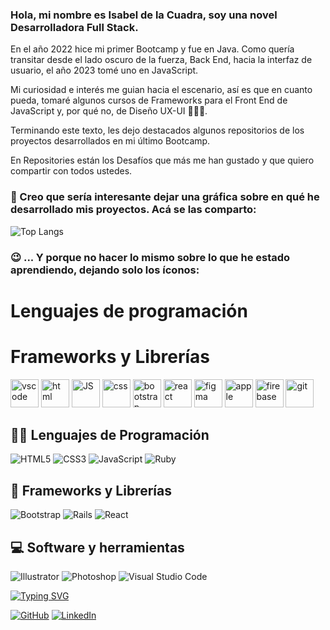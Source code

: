 ### Hola, mi nombre es Isabel de la Cuadra, soy una novel Desarrolladora Full Stack. 
En el año 2022 hice mi primer Bootcamp y fue en Java. Como quería transitar desde el lado oscuro de la fuerza, Back End, hacia la interfaz de usuario, el año 2023 tomé uno en JavaScript.

Mi curiosidad e interés me guian hacia el escenario, así es que en cuanto pueda, tomaré algunos cursos de Frameworks para el Front End de JavaScript y, por qué no, de Diseño UX-UI 🤷🏼‍♀️.

Terminando este texto, les dejo destacados algunos repositorios de los proyectos desarrollados en mi último Bootcamp.

En Repositories están los Desafíos que más me han gustado y que quiero compartir con todos ustedes.

### 🤔 Creo que sería interesante dejar una gráfica sobre en qué he desarrollado mis proyectos. Acá se las comparto:

![Top Langs](https://github-readme-stats.vercel.app/api/top-langs/?username=Isabel-de-la-Cuadra&layout=compact&bg_color=DEG,ff2700,ffff00,ff2700)

### 😉 ... Y porque no hacer lo mismo sobre lo que he estado aprendiendo, dejando solo los íconos:

# Lenguajes de programación

# Frameworks y Librerías


<p align="left">
<img src="https://cdn.jsdelivr.net/gh/devicons/devicon/icons/vscode/vscode-original.svg" alt="vscode" width="45" height="45"/>
<img src="https://cdn.jsdelivr.net/gh/devicons/devicon/icons/html5/html5-original.svg" alt="html" width="45" height="45"/>
<img src="https://cdn.jsdelivr.net/gh/devicons/devicon/icons/javascript/javascript-original.svg" alt="JS" width="45" height="45"/>
<img src="https://cdn.jsdelivr.net/gh/devicons/devicon/icons/css3/css3-original.svg" alt="css" width="45" height="45"/>
<img src="https://cdn.jsdelivr.net/gh/devicons/devicon/icons/bootstrap/bootstrap-original.svg" alt="bootstrap" width="45" height="45"/>
<img src="https://cdn.jsdelivr.net/gh/devicons/devicon/icons/react/react-original.svg" alt="react" width="45" height="45"/>
<img src="https://cdn.jsdelivr.net/gh/devicons/devicon/icons/figma/figma-original.svg" alt="figma" width="45" height="45"/>
<img src="https://cdn.jsdelivr.net/gh/devicons/devicon/icons/apple/apple-original.svg" alt="apple" width="45" height="45"/>
<img src="https://cdn.jsdelivr.net/gh/devicons/devicon/icons/firebase/firebase-plain.svg" alt="firebase" width="45" height="45"/>
<img src="https://cdn.jsdelivr.net/gh/devicons/devicon/icons/git/git-original.svg" alt="git" width="45" height="45"/>       
</p>

## 👩‍💻 Lenguajes de Programación

<p>
<img alt="HTML5" src="https://img.shields.io/badge/html5-%23E34F26.svg?style=for-the-badge&logo=html5&logoColor=white"></a>
<img alt="CSS3" src="https://img.shields.io/badge/css3-%231572B6.svg?style=for-the-badge&logo=css3&logoColor=white"></a>
<img alt="JavaScript" src="https://img.shields.io/badge/javascript-%23323330.svg?style=for-the-badge&logo=javascript&logoColor=%23F7DF1E"></a>
<img alt="Ruby" src="https://img.shields.io/badge/ruby-%23CC342D.svg?style=for-the-badge&logo=ruby&logoColor=white"></a>
</p>

## 🧰 Frameworks y Librerías

<p>
<img alt="Bootstrap" src="https://img.shields.io/badge/bootstrap-%23563D7C.svg?style=for-the-badge&logo=bootstrap&logoColor=white"></a>
<img alt="Rails" src="https://img.shields.io/badge/rails-%23CC0000.svg?style=for-the-badge&logo=ruby-on-rails&logoColor=white"></a>
<img alt="React" src="https://img.shields.io/badge/react-%2320232a.svg?style=for-the-badge&logo=react&logoColor=%2361DAFB"></a> 
</p>

## 💻 Software y herramientas

<p>
<img alt="Illustrator" src="https://img.shields.io/badge/adobe%20illustrator-%23FF9A00.svg?style=for-the-badge&logo=adobe%20illustrator&logoColor=white"></a>
<img alt="Photoshop" src="https://img.shields.io/badge/adobe%20photoshop-%2331A8FF.svg?style=for-the-badge&logo=adobe%20photoshop&logoColor=white"></a>
<img alt="Visual Studio Code" src="https://img.shields.io/badge/Visual%20Studio%20Code-0078d7.svg?style=for-the-badge&logo=visual-studio-code&logoColor=white"></a>   
</p>

[![Typing SVG](https://readme-typing-svg.demolab.com?font=Roboto+Mono&pause=2000&color=ff2700&center=verdadero&vCenter=verdadero&width=500&lines=Si+quieres+contactarme+puedes+hacerlo+a+través+de)](https://git.io/typing-svg)

<p>
<a href="https://github.com/Isabel-de-la-Cuadra"><img alt="GitHub" src="https://img.shields.io/badge/github-%23121011.svg?style=for-the-badge&logo=github&logoColor=white"></a>
<a href="https://www.linkedin.com/in/isabeldelacuadralunas/"><img alt="LinkedIn" src="https://img.shields.io/badge/linkedin-%230077B5.svg?style=for-the-badge&logo=linkedin&logoColor=white"></a>
</p>






